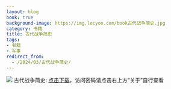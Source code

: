 ```yaml
---
layout: blog
book: true
background-image: https://img.locyoo.com/book古代战争简史.jpg
category: 书籍
title: 古代战争简史
tags:
- 书籍
- 军事
redirect_from:
  - /2024/03/古代战争简史/
---
```

![](https://img.locyoo.com/book古代战争简史.jpg)
古代战争简史: <a name = "ref1" href="https://url18.ctfile.com/f/50983618-1334835917-b1c0b4?p=3619">点击下载</a>，访问密码请点击右上方“关于”自行查看
